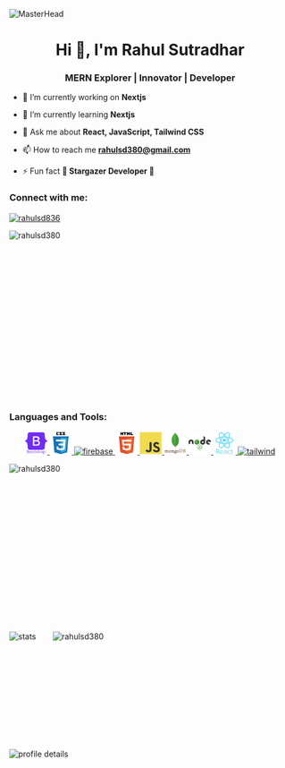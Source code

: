 ![MasterHead](https://i.ibb.co/p2LvRLx/Github-banner.png)
<h1 align="center">Hi 👋, I'm Rahul Sutradhar</h1>
<h3 align="center">MERN Explorer | Innovator | Developer</h3>

- 🔭 I’m currently working on **Nextjs**

- 🌱 I’m currently learning **Nextjs**

- 💬 Ask me about **React, JavaScript, Tailwind CSS**

- 📫 How to reach me **rahulsd380@gmail.com**

- ⚡ Fun fact **🌌 Stargazer Developer 🚀**

<h3 align="left">Connect with me:</h3>
<p align="left">
<a href="https://fb.com/rahulsd836" target="blank"><img align="center" src="https://raw.githubusercontent.com/rahuldkjain/github-profile-readme-generator/master/src/images/icons/Social/facebook.svg" alt="rahulsd836" height="30" width="40" /></a>
</p>

<div style="width: 100%; height: 300px; display: flex; justify-content: center; align-items: center; overflow: hidden;">
  <img src="https://github-readme-streak-stats.herokuapp.com/?user=rahulsd380&" 
       alt="rahulsd380" 
       style="width: 100%; height: 100%; object-fit: contain;" />
</div>

<h3 align="left">Languages and Tools:</h3>
<p align="center"> <a href="https://getbootstrap.com" target="_blank" rel="noreferrer"> <img src="https://raw.githubusercontent.com/devicons/devicon/master/icons/bootstrap/bootstrap-plain-wordmark.svg" alt="bootstrap" width="40" height="40"/> </a> <a href="https://www.w3schools.com/css/" target="_blank" rel="noreferrer"> <img src="https://raw.githubusercontent.com/devicons/devicon/master/icons/css3/css3-original-wordmark.svg" alt="css3" width="40" height="40"/> </a> <a href="https://firebase.google.com/" target="_blank" rel="noreferrer"> <img src="https://www.vectorlogo.zone/logos/firebase/firebase-icon.svg" alt="firebase" width="40" height="40"/> </a> <a href="https://www.w3.org/html/" target="_blank" rel="noreferrer"> <img src="https://raw.githubusercontent.com/devicons/devicon/master/icons/html5/html5-original-wordmark.svg" alt="html5" width="40" height="40"/> </a> <a href="https://developer.mozilla.org/en-US/docs/Web/JavaScript" target="_blank" rel="noreferrer"> <img src="https://raw.githubusercontent.com/devicons/devicon/master/icons/javascript/javascript-original.svg" alt="javascript" width="40" height="40"/> </a> <a href="https://www.mongodb.com/" target="_blank" rel="noreferrer"> <img src="https://raw.githubusercontent.com/devicons/devicon/master/icons/mongodb/mongodb-original-wordmark.svg" alt="mongodb" width="40" height="40"/> </a> <a href="https://nodejs.org" target="_blank" rel="noreferrer"> <img src="https://raw.githubusercontent.com/devicons/devicon/master/icons/nodejs/nodejs-original-wordmark.svg" alt="nodejs" width="40" height="40"/> </a> <a href="https://reactjs.org/" target="_blank" rel="noreferrer"> <img src="https://raw.githubusercontent.com/devicons/devicon/master/icons/react/react-original-wordmark.svg" alt="react" width="40" height="40"/> </a> <a href="https://tailwindcss.com/" target="_blank" rel="noreferrer"> <img src="https://www.vectorlogo.zone/logos/tailwindcss/tailwindcss-icon.svg" alt="tailwind" width="40" height="40"/> </a> </p>

<div style="width: 100%; height: 300px; display: flex; justify-content: center; align-items: center; overflow: hidden;">
  <img src="https://github-readme-stats.vercel.app/api?username=rahulsd380&show_icons=true&locale=en" 
       alt="rahulsd380" 
       style="width: 100%; height: 100%; object-fit: cover;" />
</div>


<div align="center" style="width: 100%; display: flex; align-items: center; gap: 30px; height: 100%; flex-wrap: wrap;">
  <img src="http://github-profile-summary-cards.vercel.app/api/cards/stats?username=rahulsd380&theme=default" alt="stats" style="height: 200px;" />
  <img src="https://github-readme-stats.vercel.app/api/top-langs?username=rahulsd380&show_icons=true&locale=en&layout=compact" alt="rahulsd380" style="height: 200px;" />
</div>


<div style="width: 100%; height: 300px; display: flex; justify-content: center; align-items: center; overflow: hidden; margin-top:10px">
  <img src="http://github-profile-summary-cards.vercel.app/api/cards/profile-details?username=rahulsd380&theme=default" 
       alt="profile details" 
       style="width: 100%; height: 100%; object-fit: cover;" />
</div>
